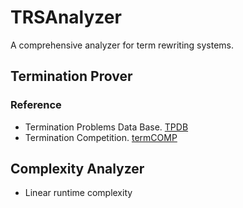 # TRSAnalyzer
A comprehensive analyzer for term rewriting systems.

## Termination Prover
### Reference
- Termination Problems Data Base. [TPDB](http://termination-portal.org/wiki/TPDB)
- Termination Competition. [termCOMP](http://termination-portal.org/wiki/Termination_Competition)

## Complexity Analyzer
- Linear runtime complexity
